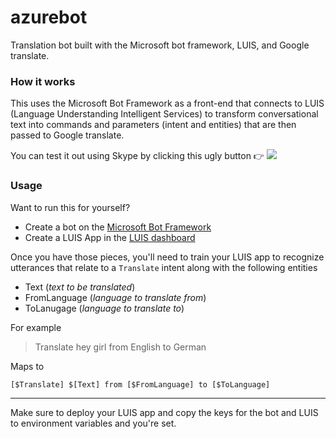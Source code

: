 # azurebot

Translation bot built with the Microsoft bot framework, LUIS, and Google
translate.

### How it works

This uses the Microsoft Bot Framework as a front-end that connects to LUIS
(Language Understanding Intelligent Services) to transform conversational text
into commands and parameters (intent and entities) that are then passed to Google
translate.

You can test it out using Skype by clicking this ugly button 👉 <a href='https://join.skype.com/bot/f620617d-fdc2-47f2-8fe6-32fd6afb5b13'><img src='https://dev.botframework.com/Client/Images/Add-To-Skype-Buttons.png'/></a>

### Usage

Want to run this for yourself?

* Create a bot on the [Microsoft Bot Framework](https://dev.botframework.com/)
* Create a LUIS App in the [LUIS dashboard](https://www.luis.ai/)

Once you have those pieces, you'll need to train your LUIS app to recognize
utterances that relate to a `Translate` intent along with the following entities

* Text (_text to be translated_)
* FromLanguage (_language to translate from_)
* ToLanugage (_language to translate to_)

For example

> Translate hey girl from English to German

Maps to

`[$Translate] $[Text] from [$FromLanguage] to [$ToLanguage]`

---

Make sure to deploy your LUIS app and copy the keys for the bot and LUIS to
environment variables and you're set.
